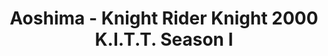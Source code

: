 ---
layout: product
title: "Aoshima - Knight Rider Knight 2000 K.I.T.T. Season I"
price: "TBA" 
desc: "N/A"
img_path: "/assets/img/AO41277.jpg"
brand: "N/A"
available: false
special_offer: false
new: false
soon: false
cat: "010000"
subcat: "013700"
subsubcat: "0N/A"
sifra: "AO41277"
popular: true
---